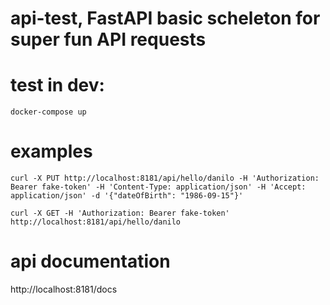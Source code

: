 # api-test, FastAPI basic scheleton for super fun API requests

# test in dev: 
```docker-compose up```
# examples
```curl -X PUT http://localhost:8181/api/hello/danilo -H 'Authorization: Bearer fake-token' -H 'Content-Type: application/json' -H 'Accept: application/json' -d '{"dateOfBirth": "1986-09-15"}'```

```curl -X GET -H 'Authorization: Bearer fake-token' http://localhost:8181/api/hello/danilo```

# api documentation
http://localhost:8181/docs
